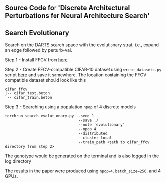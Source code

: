 ## Source Code for 'Discrete Architectural Perturbations for Neural Architecture Search'

Search Evolutionary
-------------------

Search on the DARTS search space with the evolutionary strat, i.e., expand an edge followed by perturb-val.

Step 1 - Install FFCV from [here](https://github.com/libffcv/ffcv#install-with-anaconda)

Step 2 - Create FFCV-compatible CIFAR-10 dataset using `write_datasets.py` script [here](https://github.com/libffcv/ffcv/tree/main/examples/cifar) and save it somewhere. The location containing the FFCV compatible dataset should look like this

```
cifar_ffcv
|-- cifar_test.beton
`-- cifar_train.beton
```

Step 3 - Searching using a population `npop` of 4 discrete models

```
torchrun search_evolutionary.py --seed 1 
                                 --save ./ 
                                 --note 'evolutionary' 
                                 --npop 4 
                                 --distributed 
                                 --cluster local 
                                 --train_path <path to cifar_ffcv directory from step 2>
```

The genotype would be generated on the terminal and is also logged in the log directory

The results in the paper were produced using `npop=4`, `batch_size=256`, and 4 GPUs. 
